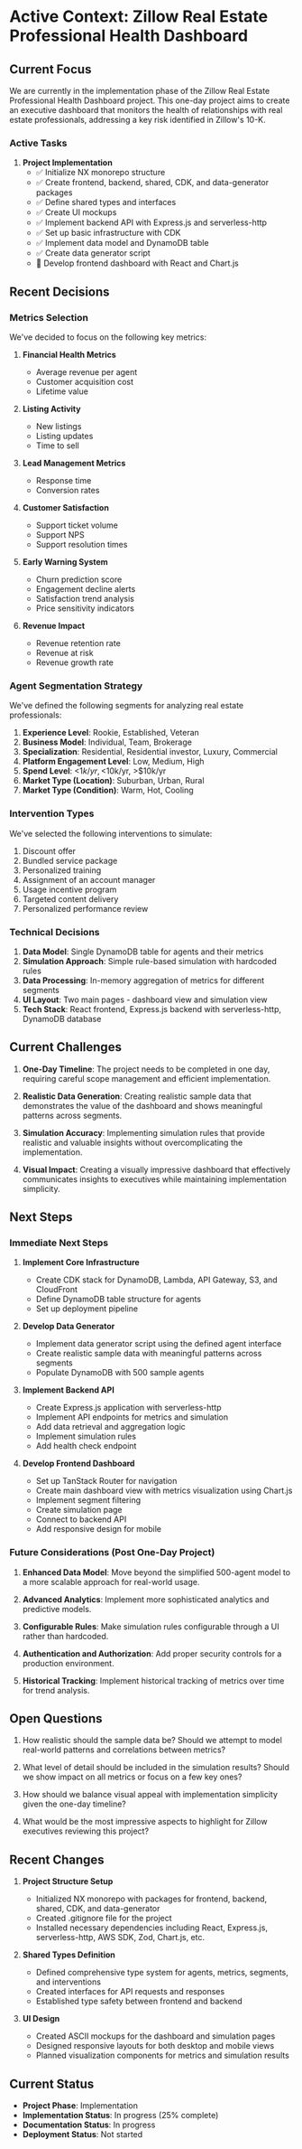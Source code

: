 # Active Context: Zillow Real Estate Professional Health Dashboard

## Current Focus

We are currently in the implementation phase of the Zillow Real Estate Professional Health Dashboard project. This one-day project aims to create an executive dashboard that monitors the health of relationships with real estate professionals, addressing a key risk identified in Zillow's 10-K.

### Active Tasks

1. **Project Implementation**
   - ✅ Initialize NX monorepo structure
   - ✅ Create frontend, backend, shared, CDK, and data-generator packages
   - ✅ Define shared types and interfaces
   - ✅ Create UI mockups
   - ✅ Implement backend API with Express.js and serverless-http
   - ✅ Set up basic infrastructure with CDK
   - ✅ Implement data model and DynamoDB table
   - ✅ Create data generator script
   - 🔄 Develop frontend dashboard with React and Chart.js

## Recent Decisions

### Metrics Selection
We've decided to focus on the following key metrics:

1. **Financial Health Metrics**
   - Average revenue per agent
   - Customer acquisition cost
   - Lifetime value

2. **Listing Activity**
   - New listings
   - Listing updates
   - Time to sell

3. **Lead Management Metrics**
   - Response time
   - Conversion rates

4. **Customer Satisfaction**
   - Support ticket volume
   - Support NPS
   - Support resolution times

5. **Early Warning System**
   - Churn prediction score
   - Engagement decline alerts
   - Satisfaction trend analysis
   - Price sensitivity indicators

6. **Revenue Impact**
   - Revenue retention rate
   - Revenue at risk
   - Revenue growth rate

### Agent Segmentation Strategy
We've defined the following segments for analyzing real estate professionals:

1. **Experience Level**: Rookie, Established, Veteran
2. **Business Model**: Individual, Team, Brokerage
3. **Specialization**: Residential, Residential investor, Luxury, Commercial
4. **Platform Engagement Level**: Low, Medium, High
5. **Spend Level**: <$1k/yr, <$10k/yr, >$10k/yr
6. **Market Type (Location)**: Suburban, Urban, Rural
7. **Market Type (Condition)**: Warm, Hot, Cooling

### Intervention Types
We've selected the following interventions to simulate:

1. Discount offer
2. Bundled service package
3. Personalized training
4. Assignment of an account manager
5. Usage incentive program
6. Targeted content delivery
7. Personalized performance review

### Technical Decisions

1. **Data Model**: Single DynamoDB table for agents and their metrics
2. **Simulation Approach**: Simple rule-based simulation with hardcoded rules
3. **Data Processing**: In-memory aggregation of metrics for different segments
4. **UI Layout**: Two main pages - dashboard view and simulation view
5. **Tech Stack**: React frontend, Express.js backend with serverless-http, DynamoDB database

## Current Challenges

1. **One-Day Timeline**: The project needs to be completed in one day, requiring careful scope management and efficient implementation.

2. **Realistic Data Generation**: Creating realistic sample data that demonstrates the value of the dashboard and shows meaningful patterns across segments.

3. **Simulation Accuracy**: Implementing simulation rules that provide realistic and valuable insights without overcomplicating the implementation.

4. **Visual Impact**: Creating a visually impressive dashboard that effectively communicates insights to executives while maintaining implementation simplicity.

## Next Steps

### Immediate Next Steps

1. **Implement Core Infrastructure**
   - Create CDK stack for DynamoDB, Lambda, API Gateway, S3, and CloudFront
   - Define DynamoDB table structure for agents
   - Set up deployment pipeline

2. **Develop Data Generator**
   - Implement data generator script using the defined agent interface
   - Create realistic sample data with meaningful patterns across segments
   - Populate DynamoDB with 500 sample agents

3. **Implement Backend API**
   - Create Express.js application with serverless-http
   - Implement API endpoints for metrics and simulation
   - Add data retrieval and aggregation logic
   - Implement simulation rules
   - Add health check endpoint

4. **Develop Frontend Dashboard**
   - Set up TanStack Router for navigation
   - Create main dashboard view with metrics visualization using Chart.js
   - Implement segment filtering
   - Create simulation page
   - Connect to backend API
   - Add responsive design for mobile

### Future Considerations (Post One-Day Project)

1. **Enhanced Data Model**: Move beyond the simplified 500-agent model to a more scalable approach for real-world usage.

2. **Advanced Analytics**: Implement more sophisticated analytics and predictive models.

3. **Configurable Rules**: Make simulation rules configurable through a UI rather than hardcoded.

4. **Authentication and Authorization**: Add proper security controls for a production environment.

5. **Historical Tracking**: Implement historical tracking of metrics over time for trend analysis.

## Open Questions

1. How realistic should the sample data be? Should we attempt to model real-world patterns and correlations between metrics?

2. What level of detail should be included in the simulation results? Should we show impact on all metrics or focus on a few key ones?

3. How should we balance visual appeal with implementation simplicity given the one-day timeline?

4. What would be the most impressive aspects to highlight for Zillow executives reviewing this project?

## Recent Changes

1. **Project Structure Setup**
   - Initialized NX monorepo with packages for frontend, backend, shared, CDK, and data-generator
   - Created .gitignore file for the project
   - Installed necessary dependencies including React, Express.js, serverless-http, AWS SDK, Zod, Chart.js, etc.

2. **Shared Types Definition**
   - Defined comprehensive type system for agents, metrics, segments, and interventions
   - Created interfaces for API requests and responses
   - Established type safety between frontend and backend

3. **UI Design**
   - Created ASCII mockups for the dashboard and simulation pages
   - Designed responsive layouts for both desktop and mobile views
   - Planned visualization components for metrics and simulation results

## Current Status

- **Project Phase**: Implementation
- **Implementation Status**: In progress (25% complete)
- **Documentation Status**: In progress
- **Deployment Status**: Not started